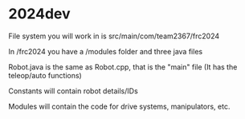 # 2024dev

File system you will work in is src/main/com/team2367/frc2024

In /frc2024 you have a /modules folder and three java files

Robot.java is the same as Robot.cpp, that is the "main" file (It has the teleop/auto functions)
  
Constants will contain robot details/IDs

Modules will contain the code for drive systems, manipulators, etc.

